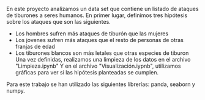 En este proyecto analizamos un data set que contiene un listado de ataques de tiburones a seres humanos.
En primer lugar, definimos tres hipótesis sobre los ataques que son las siguientes.
- Los hombres sufren más ataques de tiburón que las mujeres
- Los jovenes sufren más ataques que el resto de personas de otras franjas de edad
- Los tiburones blancos son más letales que otras especies de tiburon
Una vez definidas, realizamos una limpieza de los datos en el archivo "Limpieza.ipynb"
Y en el archivo "Visualización.iypnb", utilizamos gráficas para ver si las hipótesis planteadas se cumplen.

Para este trabajo se han utilizado las siguientes librerías: panda, seaborn y numpy.
